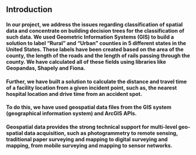 ## Introduction
#### In our project, we address the issues regarding classification of spatial data and concentrate on building decision trees for the classification of such data. We used Geometric Information Systems (GIS) to build a solution to label “Rural” and “Urban” counties in 5 different states in the United States. These labels have been created based on the area of the county, the length of the roads and the length of rails passing through the county. We have calculated all of these fields using libraries like Geopandas, Shapely and Fiona. 
#### Further, we have built a solution to calculate the distance and travel time of a facility location from a given incident point, such as, the nearest hospital location and drive time from an accident spot.
#### To do this, we have used geospatial data files from the GIS system (geographical information system) and ArcGIS APIs.
#### Geospatial data provides the strong technical support for multi-level geo-spatial data acquisition, such as photogrammetry to remote sensing, traditional paper surveying and mapping to digital surveying and mapping, from mobile surveying and mapping to sensor networks.
